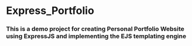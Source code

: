 # Express_Portfolio

### This is a demo project for creating Personal Portfolio Website using ExpressJS and implementing the EJS templating engine
